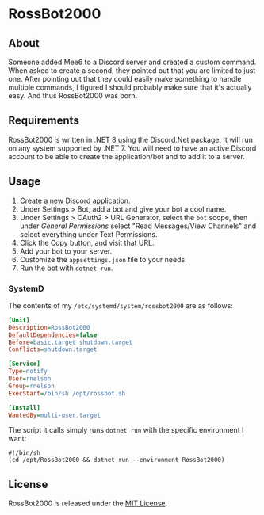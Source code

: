 # RossBot2000

## About
Someone added Mee6 to a Discord server and 
created a custom command. When asked to create 
a second, they pointed out that you are limited 
to just one. After pointing out that they could 
easily make something to handle multiple commands, 
I figured I should probably make sure that it's 
actually easy. And thus RossBot2000 was born.

## Requirements
RossBot2000 is written in .NET 8 using the Discord.Net package. It will run on any system supported by 
.NET 7. You will need to have an active Discord account to be able to create the application/bot and to 
add it to a server.

## Usage
1. Create [a new Discord application](https://discord.com/developers/applications).
2. Under Settings > Bot, add a bot and give your bot a cool name.
3. Under Settings > OAuth2 > URL Generator, select the `bot` scope, then under *General Permissions* select "Read Messages/View Channels" and select everything under Text Permissions.
4. Click the Copy button, and visit that URL.
5. Add your bot to your server.
6. Customize the `appsettings.json` file to your needs.
7. Run the bot with `dotnet run`.

### SystemD
The contents of my `/etc/systemd/system/rossbot2000` are as follows:

```ini
[Unit]
Description=RossBot2000
DefaultDependencies=false
Before=basic.target shutdown.target
Conflicts=shutdown.target

[Service]
Type=notify
User=rnelson
Group=rnelson
ExecStart=/bin/sh /opt/rossbot.sh

[Install]
WantedBy=multi-user.target
```

The script it calls simply runs `dotnet run` with the specific environment I want:

```shell
#!/bin/sh
(cd /opt/RossBot2000 && dotnet run --environment RossBot2000)
```

## License

RossBot2000 is released under the [MIT License](http://rnelson.mit-license.org).

